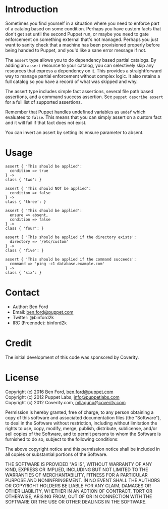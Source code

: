 Introduction
============

Sometimes you find yourself in a situation where you need to enforce part of a
catalog based on some condition. Perhaps you have custom facts that don't get
set until the second Puppet run, or maybe you need to gate enforcement on
something external that's not managed. Perhaps you just want to sanity check
that a machine has been provisioned properly before being handed to Puppet, and
you'd like a sane error message if not.

The `assert` type allows you to do dependency based partial catalogs. By adding
an `assert` resource to your catalog, you can selectively skip any resources
that express a dependency on it. This provides a straightforward way to manage
partial enforcement without complex logic. It also retains a full catalog so you
have a record of what was skipped and why.

The assert type includes simple fact assertions, several file path based
assertions, and a command success assertion. See `puppet describe assert` for a
full list of supported assertions.

Remember that Puppet handles undefined variables as `undef` which evaluates to
`false`. This means that you can simply assert on a custom fact and it will fail
if that fact does not exist.

You can invert an assert by setting its ensure parameter to absent.


Usage
=======

    assert { 'This should be applied':
      condition => true
    } -> 
    class { 'two': }
    
    assert { 'This should NOT be applied':
      condition => false
    } -> 
    class { 'three': }
    
    assert { 'This should be applied':
      ensure => absent,
      condition => false
    } -> 
    class { 'four': }

    assert { 'This should be applied if the directory exists':
      directory => '/etc/custom'
    } -> 
    class { 'five': }

    assert { 'This should be applied if the command succeeds':
      command => 'ping -c1 database.example.com'
    } -> 
    class { 'six': }



Contact
=======

* Author: Ben Ford
* Email: ben.ford@puppet.com
* Twitter: @binford2k
* IRC (Freenode): binford2k


Credit
=======

The initial development of this code was sponsored by Coverity.


License
=======

Copyright (c) 2016 Ben Ford, ben.ford@puppet.com  
Copyright (c) 2012 Puppet Labs, info@puppetlabs.com  
Copyright (c) 2012 Coverity.com, mllaguno@coverity.com

Permission is hereby granted, free of charge, to any person obtaining
a copy of this software and associated documentation files (the
"Software"), to deal in the Software without restriction, including
without limitation the rights to use, copy, modify, merge, publish,
distribute, sublicense, and/or sell copies of the Software, and to
permit persons to whom the Software is furnished to do so, subject to
the following conditions:

The above copyright notice and this permission notice shall be
included in all copies or substantial portions of the Software.

THE SOFTWARE IS PROVIDED "AS IS", WITHOUT WARRANTY OF ANY KIND,
EXPRESS OR IMPLIED, INCLUDING BUT NOT LIMITED TO THE WARRANTIES OF
MERCHANTABILITY, FITNESS FOR A PARTICULAR PURPOSE AND
NONINFRINGEMENT. IN NO EVENT SHALL THE AUTHORS OR COPYRIGHT HOLDERS BE
LIABLE FOR ANY CLAIM, DAMAGES OR OTHER LIABILITY, WHETHER IN AN ACTION
OF CONTRACT, TORT OR OTHERWISE, ARISING FROM, OUT OF OR IN CONNECTION
WITH THE SOFTWARE OR THE USE OR OTHER DEALINGS IN THE SOFTWARE.